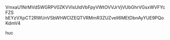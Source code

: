 VmxaU1NrMVdSWGRPV0ZKVVlsUldVbFpyVWtOVVJrVjVUbGhrVGsxWVFYcFZS
bEYzVXpCT2RWUnVSbWhWClZEQTVRMmR3ZUZvell6MEtDbnAyYUE9PQoKdmV4

huc